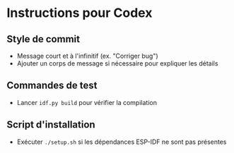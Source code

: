 # Instructions pour Codex

## Style de commit
- Message court et à l'infinitif (ex. "Corriger bug")
- Ajouter un corps de message si nécessaire pour expliquer les détails

## Commandes de test
- Lancer `idf.py build` pour vérifier la compilation

## Script d'installation
- Exécuter `./setup.sh` si les dépendances ESP-IDF ne sont pas présentes
